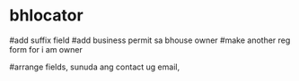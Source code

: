 # bhlocator



#add suffix field
#add business permit sa bhouse owner
#make another reg form for i am owner

#arrange fields, sunuda ang contact ug email,